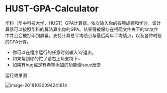 # HUST-GPA-Calculator

华科（华中科技大学，HUST）GPA计算器。依次输入你的各项成绩和学分，该计算器可以按照华科的算法算出你的GPA。结果将被保存在相同文件夹下的txt文件中并且会被打印到屏幕。支持计算总平均绩点与最后两年平均绩点，以及各种时段的GPA计算。

- 你可以在程序运行的任意时刻输入'q'退出。
- 如果帮到你的忙了请右上角支持下~
- 如果有bug或是有希望添加的功能请issue反馈

运行效果图：

![image-20181030094241914](https://ws1.sinaimg.cn/large/006tNbRwly1fwq074fly7j30ey0aydgp.jpg)